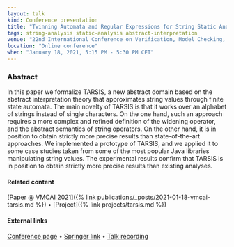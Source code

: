 ```yaml
---
layout: talk
kind: Conference presentation
title: "Twinning Automata and Regular Expressions for String Static Analysis"
tags: string-analysis static-analysis abstract-interpretation
venue: "22nd International Conference on Verification, Model Checking, and Abstract Interpretation (VMCAI 2021)"
location: "Online conference"
when: "January 18, 2021, 5:15 PM - 5:30 PM CET"
---
```


### Abstract

In this paper we formalize TARSIS, a new abstract domain based on the abstract interpretation theory that approximates string values through finite state automata. The main novelty of TARSIS is that it works over an alphabet of strings instead of single characters. On the one hand, such an approach requires a more complex and refined definition of the widening operator, and the abstract semantics of string operators. On the other hand, it is in position to obtain strictly more precise results than state-of-the-art approaches. We implemented a prototype of TARSIS, and we applied it to some case studies taken from some of the most popular Java libraries manipulating string values. The experimental results confirm that TARSIS is in position to obtain strictly more precise results than existing analyses.

#### Related content

[Paper @ VMCAI 2021]({% link publications/_posts/2021-01-18-vmcai-tarsis.md %}) • [Project]({% link projects/tarsis.md %})

#### External links

[Conference page](https://popl21.sigplan.org/details/VMCAI-2021-papers/6/Twinning-automata-and-regular-expressions-for-string-static-analysis) • [Springer link](https://link.springer.com/chapter/10.1007/978-3-030-67067-2_13) • [Talk recording](https://drive.google.com/file/d/1H1e76ZDww0A0Nk5mlJAZLfmGVd-AZeFp/view)
